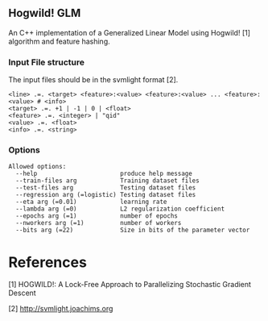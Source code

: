 
## Hogwild! GLM

An C++ implementation of a Generalized Linear Model using Hogwild! [1] algorithm and
feature hashing.

### Input File structure

The input files should be in the svmlight format [2].

```
<line> .=. <target> <feature>:<value> <feature>:<value> ... <feature>:<value> # <info>
<target> .=. +1 | -1 | 0 | <float> 
<feature> .=. <integer> | "qid"
<value> .=. <float>
<info> .=. <string>
```

### Options

```
Allowed options:
  --help                       produce help message
  --train-files arg            Training dataset files
  --test-files arg             Testing dataset files
  --regression arg (=logistic) Testing dataset files
  --eta arg (=0.01)            learning rate
  --lambda arg (=0)            L2 regularization coefficient
  --epochs arg (=1)            number of epochs
  --nworkers arg (=1)          number of workers
  --bits arg (=22)             Size in bits of the parameter vector
```

# References

[1] HOGWILD!: A Lock-Free Approach to Parallelizing Stochastic Gradient Descent

[2] http://svmlight.joachims.org
